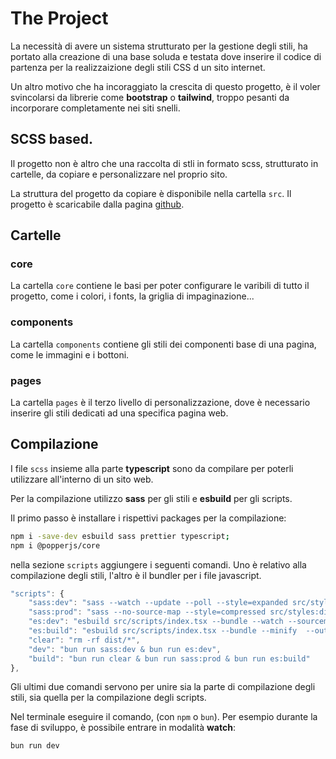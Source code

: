 # The Project

La necessità di avere un sistema strutturato per la gestione degli stili, ha portato alla creazione di una base soluda e testata dove inserire il codice di partenza per la realizzaizione degli stili CSS d un sito internet.

Un altro motivo che ha incoraggiato la crescita di questo progetto, è il voler svincolarsi da librerie come **bootstrap** o **tailwind**, troppo pesanti da incorporare completamente nei siti snelli.

## SCSS based.

Il progetto non è altro che una raccolta di stli in formato scss, strutturato in cartelle, da copiare e personalizzare nel proprio sito.

La struttura del progetto da copiare è disponibile nella cartella `src`. Il progetto è scaricabile dalla pagina [github](https://github.com/ilDug/aphrodite-sass).

## Cartelle

### core

La cartella `core` contiene le basi per poter configurare le varibili di tutto il progetto, come i colori, i fonts, la griglia di impaginazione...

### components

La cartella `components` contiene gli stili dei componenti base di una pagina, come le immagini e i bottoni.

### pages

La cartella `pages` è il terzo livello di personalizzazione, dove è necessario inserire gli stili dedicati ad una specifica pagina web.

## Compilazione

I file `scss` insieme alla parte **typescript** sono da compilare per poterli utilizzare all'interno di un sito web. 

Per la compilazione utilizzo **sass** per gli stili e **esbuild** per gli scripts.

Il primo passo è installare i rispettivi packages per la compilazione: 

```bash
npm i -save-dev esbuild sass prettier typescript;
npm i @popperjs/core
```

nella sezione `scripts` aggiungere i seguenti comandi. Uno è relativo alla compilazione degli stili, l'altro è il bundler per i file javascript.

``` javascript title="package.json" hl_lines="7-8"
"scripts": {
    "sass:dev": "sass --watch --update --poll --style=expanded src/styles:dist/styles",
    "sass:prod": "sass --no-source-map --style=compressed src/styles:dist/styles",
    "es:dev": "esbuild src/scripts/index.tsx --bundle --watch --sourcemap --outfile=dist/bundle.js",
    "es:build": "esbuild src/scripts/index.tsx --bundle --minify  --outfile=dist/bundle.js",
    "clear": "rm -rf dist/*",
    "dev": "bun run sass:dev & bun run es:dev", 
    "build": "bun run clear & bun run sass:prod & bun run es:build"
},
```
Gli ultimi due comandi servono per unire sia la parte di compilazione degli stili, sia quella per la compilazione degli scripts.

Nel terminale eseguire il comando,  (con `npm` o `bun`). Per esempio durante la fase di sviluppo, è possibile entrare in modalità **watch**:

```sh
bun run dev
```

